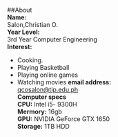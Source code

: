 ##About  
**Name:**  
Salon,Christian O.  
**Year Level:**  
3rd Year Computer Engineering  
**Interest:**  
* Cooking.
* Playing Basketball
* Playing online games
* Watching movies
**email address:**  
qcosalon@tip.edu.ph  
**Computer specs**  
**CPU:** Intel i5- 9300H  
**Mermory:** 16gb  
**GPU:** NVIDIA GeForce GTX 1650  
**Storage:** 1TB HDD
